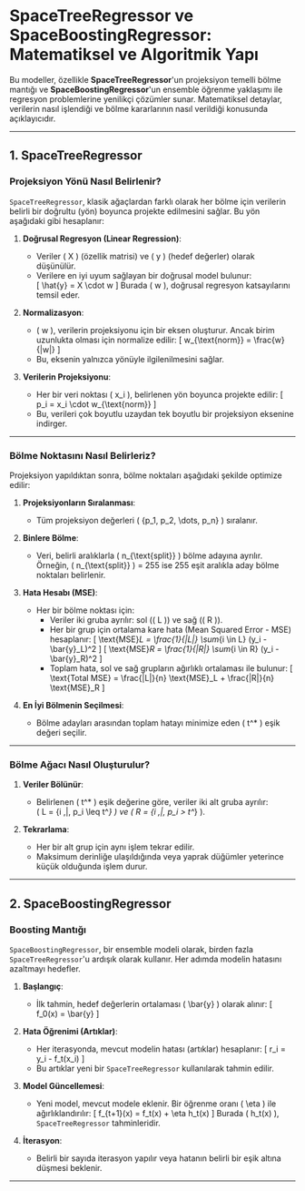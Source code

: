 # SpaceTreeRegressor ve SpaceBoostingRegressor: Matematiksel ve Algoritmik Yapı

Bu modeller, özellikle **SpaceTreeRegressor**'un projeksiyon temelli bölme mantığı ve **SpaceBoostingRegressor**'un ensemble öğrenme yaklaşımı ile regresyon problemlerine yenilikçi çözümler sunar. Matematiksel detaylar, verilerin nasıl işlendiği ve bölme kararlarının nasıl verildiği konusunda açıklayıcıdır.

---

## **1. SpaceTreeRegressor**

### **Projeksiyon Yönü Nasıl Belirlenir?**
`SpaceTreeRegressor`, klasik ağaçlardan farklı olarak her bölme için verilerin belirli bir doğrultu (yön) boyunca projekte edilmesini sağlar. Bu yön aşağıdaki gibi hesaplanır:

1. **Doğrusal Regresyon (Linear Regression)**:
   - Veriler \( X \) (özellik matrisi) ve \( y \) (hedef değerler) olarak düşünülür.
   - Verilere en iyi uyum sağlayan bir doğrusal model bulunur:  
     \[
     \hat{y} = X \cdot w
     \]
     Burada \( w \), doğrusal regresyon katsayılarını temsil eder.

2. **Normalizasyon**:
   - \( w \), verilerin projeksiyonu için bir eksen oluşturur. Ancak birim uzunlukta olması için normalize edilir:
     \[
     w_{\text{norm}} = \frac{w}{\|w\|}
     \]
   - Bu, eksenin yalnızca yönüyle ilgilenilmesini sağlar.

3. **Verilerin Projeksiyonu**:
   - Her bir veri noktası \( x_i \), belirlenen yön boyunca projekte edilir:
     \[
     p_i = x_i \cdot w_{\text{norm}}
     \]
   - Bu, verileri çok boyutlu uzaydan tek boyutlu bir projeksiyon eksenine indirger.

---

### **Bölme Noktasını Nasıl Belirleriz?**
Projeksiyon yapıldıktan sonra, bölme noktaları aşağıdaki şekilde optimize edilir:

1. **Projeksiyonların Sıralanması**:
   - Tüm projeksiyon değerleri \( \{p_1, p_2, \dots, p_n\} \) sıralanır.

2. **Binlere Bölme**:
   - Veri, belirli aralıklarla \( n_{\text{split}} \) bölme adayına ayrılır. Örneğin, \( n_{\text{split}} \) = 255 ise 255 eşit aralıkla aday bölme noktaları belirlenir.

3. **Hata Hesabı (MSE)**:
   - Her bir bölme noktası için:
     - Veriler iki gruba ayrılır: sol (\( L \)) ve sağ (\( R \)).
     - Her bir grup için ortalama kare hata (Mean Squared Error - MSE) hesaplanır:
       \[
       \text{MSE}_L = \frac{1}{|L|} \sum_{i \in L} (y_i - \bar{y}_L)^2
       \]
       \[
       \text{MSE}_R = \frac{1}{|R|} \sum_{i \in R} (y_i - \bar{y}_R)^2
       \]
     - Toplam hata, sol ve sağ grupların ağırlıklı ortalaması ile bulunur:
       \[
       \text{Total MSE} = \frac{|L|}{n} \text{MSE}_L + \frac{|R|}{n} \text{MSE}_R
       \]

4. **En İyi Bölmenin Seçilmesi**:
   - Bölme adayları arasından toplam hatayı minimize eden \( t^* \) eşik değeri seçilir.

---

### **Bölme Ağacı Nasıl Oluşturulur?**
1. **Veriler Bölünür**:
   - Belirlenen \( t^* \) eşik değerine göre, veriler iki alt gruba ayrılır:  
     \( L = \{i \,|\, p_i \leq t^*\} \) ve \( R = \{i \,|\, p_i > t^*\} \).

2. **Tekrarlama**:
   - Her bir alt grup için aynı işlem tekrar edilir.
   - Maksimum derinliğe ulaşıldığında veya yaprak düğümler yeterince küçük olduğunda işlem durur.

---

## **2. SpaceBoostingRegressor**

### **Boosting Mantığı**
`SpaceBoostingRegressor`, bir ensemble modeli olarak, birden fazla `SpaceTreeRegressor`'u ardışık olarak kullanır. Her adımda modelin hatasını azaltmayı hedefler.

1. **Başlangıç**:
   - İlk tahmin, hedef değerlerin ortalaması \( \bar{y} \) olarak alınır:
     \[
     f_0(x) = \bar{y}
     \]

2. **Hata Öğrenimi (Artıklar)**:
   - Her iterasyonda, mevcut modelin hatası (artıklar) hesaplanır:
     \[
     r_i = y_i - f_t(x_i)
     \]
   - Bu artıklar yeni bir `SpaceTreeRegressor` kullanılarak tahmin edilir.

3. **Model Güncellemesi**:
   - Yeni model, mevcut modele eklenir. Bir öğrenme oranı \( \eta \) ile ağırlıklandırılır:
     \[
     f_{t+1}(x) = f_t(x) + \eta h_t(x)
     \]
     Burada \( h_t(x) \), `SpaceTreeRegressor` tahminleridir.

4. **İterasyon**:
   - Belirli bir sayıda iterasyon yapılır veya hatanın belirli bir eşik altına düşmesi beklenir.

---
